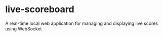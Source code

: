 # live-scoreboard
A real-time local web application for managing and displaying live scores using WebSocket
